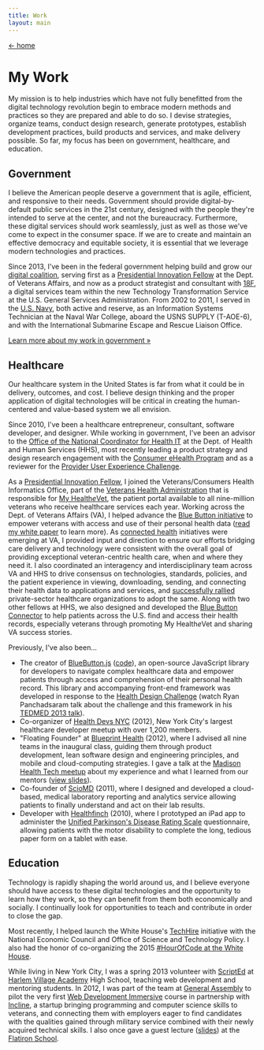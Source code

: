 ```yaml
---
title: Work
layout: main
---
```


<a href="/" class="back">← home</a>

# My Work

My mission is to help industries which have not fully benefitted from the digital technology revolution begin to embrace modern methods and practices so they are prepared and able to do so. I devise strategies, organize teams, conduct design research, generate prototypes, establish development practices, build products and services, and make delivery possible. So far, my focus has been on government, healthcare, and education.

## Government

<!-- Gov theme idea: https://www.whitehouse.gov/blog/2016/03/05/weekly-address-sxsw -->

I believe the American people deserve a government that is agile, efficient, and responsive to their needs. Government should provide digital-by-default public services in the 21st century, designed with the people they're intended to serve at the center, and not the bureaucracy. Furthermore, these digital services should work seamlessly, just as well as those we've come to expect in the consumer space. If we are to create and maintain an effective democracy and equitable society, it is essential that we leverage modern technologies and practices.

Since 2013, I’ve been in the federal government helping build and grow our [digital coalition](https://www.fastcompany.com/3046756/obama-and-his-geeks), serving first as a [Presidential Innovation Fellow](/gov#pif) at the Dept. of Veterans Affairs, and now as a product strategist and consultant with [18F](/gov#18f), a digital services team within the new Technology Transformation Service at the U.S. General Services Administration. From 2002 to 2011, I served in the [U.S. Navy](/gov#navy), both active and reserve, as an Information Systems Technician at the Naval War College, aboard the USNS SUPPLY (T-AOE-6), and with the International Submarine Escape and Rescue Liaison Office.

[Learn more about my work in government »](/gov)

## Healthcare

Our healthcare system in the United States is far from what it could be in delivery, outcomes, and cost. I believe design thinking and the proper application of digital technologies will be critical in creating the human-centered and value-based system we all envision.

Since 2010, I've been a healthcare entrepreneur, consultant, software developer, and designer. While working in government, I've been an advisor to the [Office of the National Coordinator for Health IT](https://www.healthit.gov) at the Dept. of Health and Human Services (HHS), most recently leading a product strategy and design research engagement with the [Consumer eHealth Program](/gov#18f-onc-ceh) and as a reviewer for the [Provider User Experience Challenge](http://www.hhs.gov/about/news/2016/07/18/onc-announces-phase-1-winners-consumer-health-data-aggregator-and-provider-user-experience.html).

As a [Presidential Innovation Fellow](/gov#pif), I joined the Veterans/Consumers Health Informatics Office, part of the [Veterans Health Administration](http://www.va.gov/health/aboutvha.asp) that is responsible for [My Health<i>e</i>Vet](https://www.myhealth.va.gov), the patient portal available to all nine-million veterans who receive healthcare services each year. Working across the Dept. of Veterans Affairs (VA), I helped advance the [Blue Button initiative](http://www.va.gov/bluebutton/) to empower veterans with access and use of their personal health data ([read my white paper](/assets/va_blue_button_white_paper.pdf) to learn more). As [connected health](http://www.va.gov/health/ConnectedHealth/) initiatives were emerging at VA, I provided input and direction to ensure our efforts bridging care delivery and technology were consistent with the overall goal of providing exceptional veteran-centric health care, when and where they need it. I also coordinated an interagency and interdisciplinary team across VA and HHS to drive consensus on technologies, standards, policies, and the patient experience in viewing, downloading, sending, and connecting their health data to applications and services, and [successfully rallied](https://www.whitehouse.gov/blog/2014/02/07/leading-pharmacies-and-retailers-join-blue-button-initiative) private-sector healthcare organizations to adopt the same. Along with two other fellows at HHS, we also designed and developed the [Blue Button Connector](http://bluebuttonconnector.healthit.gov) to help patients across the U.S. find and access their health records, especially veterans through promoting My Health<i>e</i>Vet and sharing VA success stories.

Previously, I've also been...

- The creator of [BlueButton.js](http://blue-button.github.io/bluebutton.js) ([code](https://github.com/blue-button/bluebutton.js)), an open-source JavaScript library for developers to navigate complex healthcare data and empower patients through access and comprehension of their personal health record. This library and accompanying front-end framework was developed in response to the [Health Design Challenge](http://healthdesignchallenge.com) (watch Ryan Panchadsaram talk about the challenge and this framework in his [TEDMED 2013 talk](http://www.youtube.com/watch?v=7Mv8UzJlUtw&t=5m17s)<!-- Also http://www.tedmed.com/talks/show?id=91690 -->).
- Co-organizer of [Health Devs NYC](https://www.meetup.com/HealthDevsNYC/) (2012), New York City's largest healthcare developer meetup with over 1,200 members.
- "Floating Founder" at [Blueprint Health](http://www.blueprinthealth.org) (2012), where I advised all nine teams in the inaugural class, guiding them through product development, lean software design and engineering principles, and mobile and cloud-computing strategies. I gave a talk at the [Madison Health Tech meetup](https://www.meetup.com/Madison-Health-Tech/events/62122702/) about my experience and what I learned from our mentors ([view slides](https://speakerdeck.com/blacktm/three-months-in-a-healthcare-accelerator)).
- Co-founder of [ScioMD](http://www.sciomd.com) (2011), where I designed and developed a cloud-based, medical laboratory reporting and analytics service allowing patients to finally understand and act on their lab results.
- Developer with [Healthfinch](http://www.healthfinch.com) (2010), where I prototyped an iPad app to administer the [Unified Parkinson's Disease Rating Scale](https://en.wikipedia.org/wiki/Unified_Parkinson's_disease_rating_scale) questionnaire, allowing patients with the motor disability to complete the long, tedious paper form on a tablet with ease.

## Education

Technology is rapidly shaping the world around us, and I believe everyone should have access to these digital technologies and the opportunity to learn how they work, so they can benefit from them both economically and socially. I continually look for opportunities to teach and contribute in order to close the gap.

Most recently, I helped launch the White House's [TechHire](https://www.whitehouse.gov/techhire) initiative with the National Economic Council and Office of Science and Technology Policy. I also had the honor of co-organizing the 2015 [#HourOfCode at the White House](https://twitter.com/blacktm/status/673893699164704769).

<!--
Civic Tech for Newbies, CodeNewbie DC, Oct 21st, 2016
https://www.meetup.com/CodeNewbie-DC/events/234487752/
-->

While living in New York City, I was a spring 2013 volunteer with [ScriptEd](https://scripted.org) at [Harlem Village Academy](http://harlemvillageacademies.org) High School, teaching web development and mentoring students. In 2012, I was part of the team at [General Assembly](https://generalassemb.ly) to pilot the very first [Web Development Immersive](https://generalassemb.ly/education/web-development-immersive) course in partnership with [Incline](https://pando.com/2012/08/16/incline-plans-to-bring-veterans-to-startups-with-a-built-in-revenue-stream/), a startup bringing programming and computer science skills to veterans, and connecting them with employers eager to find candidates with the qualities gained through military service combined with their newly acquired technical skills. I also once gave a guest lecture ([slides](https://speakerdeck.com/blacktm/building-web-apps-with-rack-and-sinatra)) at the [Flatiron School](https://flatironschool.com).
